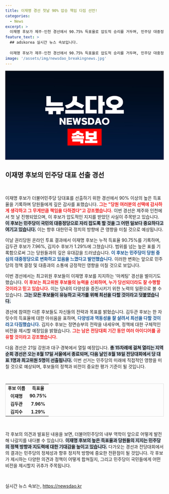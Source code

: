 ```yaml
---
title: 이재명 경선 첫날 90% 압승 책임 다짐 선언!
categories:
  - News
excerpt: >
  이재명 후보가 제주·인천 경선에서 90.75% 득표율로 압도적 승리를 거두며, 민주당 대중정당으로의 변모를 강조했다. 다음 경선은 강원과 대구·경북에서 열린다. 역사적인 정당 전환의 순간을 놓치지 마세요!
feature_text: >
  ## adskorea 실시간 뉴스 속보입니다.

  이재명 후보가 제주·인천 경선에서 90.75% 득표율로 압도적 승리를 거두며, 민주당 대중정당으로의 변모를 강조했다. 다음 경선은 강원과 대구·경북에서 열린다. 역사적인 정당 전환의 순간을 놓치지 마세요!
image: '/assets/img/newsdao_breakingnews.jpg'
---
```


<p><img src="/assets/img/newsdao_breakingnews.jpg" alt="adskorea 속보" /></p>

<h2 data-ke-size="size26">이재명 후보의 민주당 대표 선출 경선</h2>

<p data-ke-size="size16">&nbsp;</p>

<p>이재명 후보가 더불어민주당 당대표를 선출하기 위한 경선에서 90% 이상의 높은 득표율을 기록하며 당원들에게 깊은 감사를 표했습니다. <b><span style="color: #ee2323;">그는 "당원 여러분의 선택에 감사하게 생각하고 그 무게만큼 책임을 다하겠다"고 강조했습니다.</span></b> 이번 경선은 제주와 인천에서 첫 날 진행되었으며, 이 후보가 압도적인 지지를 받았던 사실이 주목받고 있습니다. <b><span style="background-color: #21538527;">이 후보는 민주당이 국민의 대중정당으로 자리 잡도록 할 것을 그 어떤 일보다 중요하다고 여기고 있습니다.</span></b> 이는 향후 대한민국 정치의 방향에 큰 영향을 미칠 것으로 예상됩니다. </p>

<p>이날 권리당원 온라인 투표 결과에서 이재명 후보는 누적 득표율 90.75%를 기록하며, 김두관 후보가 7.96%, 김지수 후보가 1.29%에 그쳤습니다. 범위를 넘는 높은 표를 기록함으로써 그는 당원들과의 깊은 유대감을 드러냈습니다. <b><span style="color: #1a5490;">이 후보는 민주당이 당원 중심의 대중정당으로 변화하고 있음을 느꼈다고 발언했습니다.</span></b> 이러한 변화는 앞으로 민주당의 정책 결정 및 대중과의 소통에 긍정적인 영향을 미칠 것으로 보입니다. </p>

<p>이번 경선에서는 최고위원 후보들이 이재명 후보를 지지하는 '마케팅' 경선을 벌이기도 했습니다. <b><span style="color: #ee2323;">이 후보는 최고위원 후보들의 능력을 신뢰하며, 누가 당선되더라도 잘 수행할 것이라고 믿고 있습니다.</span></b> 이는 당내의 다양성을 증진시키기 위한 노력의 일환으로 볼 수 있습니다. <b><span style="background-color: #21538527;">그는 모든 후보들이 유능하고 국가를 위해 최선을 다할 것이라고 덧붙였습니다.</span></b> </p>

<p>경선에 참여한 다른 후보들도 자신들의 전략과 목표를 밝혔습니다. 김두관 후보는 한 자릿수의 득표율에 대한 아쉬움을 표하며, <b><span style="color: #1a5490;">다양성과 역동성을 잘 살려서 최선을 다할 것이라고 다짐했습니다.</span></b> 김지수 후보는 정면승부의 전략을 내세우며, 정책에 대한 구체적인 비전을 제시할 예정임을 밝혔습니다. <b><span style="color: #ee2323;">그는 남은 전당대회 기간 동안 여러 아이디어를 공유할 것이라고 강조했습니다.</span></b> </p>

<p>다음 경선은 21일 강원과 대구·경북에서 열릴 예정입니다. <b><span style="background-color: #21538527;">총 15차례에 걸쳐 열리는 지역순회 경선은 오는 8월 17일 서울에서 종료되며, 다음 날인 8월 18일 전당대회에서 당 대표 1명과 최고위원 5명이 선출됩니다.</span></b> 이번 선거는 민주당의 미래에 직접적인 영향을 미칠 것으로 예상되며, 후보들의 정책과 비전이 중요한 평가 기준이 될 것입니다.</p>

<p data-ke-size="size16">&nbsp;</p>

<table style="border-collapse: collapse; width: 100%; border: 1px solid #dddddd;">
  <tbody>
    <tr>
      <td style="text-align: center; height: 17px;"><b>후보 이름</b></td>
      <td style="text-align: center; height: 17px;"><b>득표율</b></td>
    </tr>
    <tr>
      <td style="text-align: center; height: 17px;"><b>이재명</b></td>
      <td style="text-align: center; height: 17px;"><b>90.75%</b></td>
    </tr>
    <tr>
      <td style="text-align: center; height: 17px;"><b>김두관</b></td>
      <td style="text-align: center; height: 17px;"><b>7.96%</b></td>
    </tr>
    <tr>
      <td style="text-align: center; height: 17px;"><b>김지수</b></td>
      <td style="text-align: center; height: 17px;"><b>1.29%</b></td>
    </tr>
  </tbody>
</table>

<p data-ke-size="size16">&nbsp;</p> 

<p>각 후보의 의견과 발표된 내용을 보면, 더불어민주당의 내부 역학이 앞으로 어떻게 발전해 나갈지를 내다볼 수 있습니다. <b><span style="background-color: #21538527;">이재명 후보의 높은 득표율과 당원들의 지지는 민주당의 정책 방향과 지도력에 대한 기대감을 높이고 있습니다.</span></b> 다가오는 경선과 전당대회에서의 결과는 민주당의 정체성과 향후 정치적 방향에 중요한 전환점이 될 것입니다. 각 후보가 제시하는 다양한 의견과 정책이 어떻게 합쳐질지, 그리고 민주당이 국민들에게 어떤 비전을 제시할지 귀추가 주목됩니다. </p>

<p data-ke-size="size16">&nbsp;</p>
실시간 뉴스 속보는, <a href="https://newsdao.kr" rel="dofollow">https://newsdao.kr</a>


